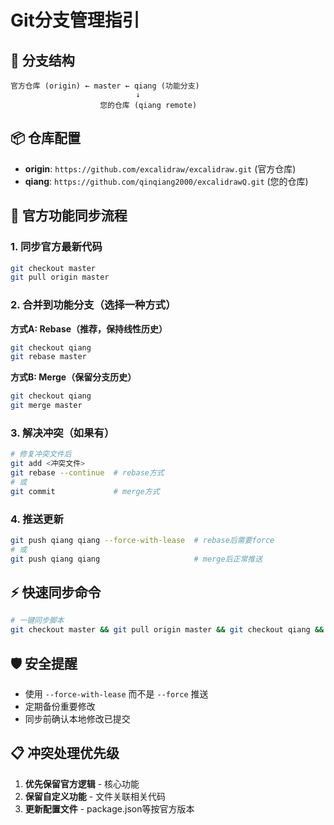 # Git分支管理指引

## 🌳 分支结构
```
官方仓库 (origin) ← master ← qiang (功能分支)
                            ↓
                    您的仓库 (qiang remote)
```

## 📦 仓库配置
- **origin**: `https://github.com/excalidraw/excalidraw.git` (官方仓库)
- **qiang**: `https://github.com/qinqiang2000/excalidrawQ.git` (您的仓库)

## 🔄 官方功能同步流程

### 1. 同步官方最新代码
```bash
git checkout master
git pull origin master
```

### 2. 合并到功能分支（选择一种方式）

**方式A: Rebase（推荐，保持线性历史）**
```bash
git checkout qiang
git rebase master
```

**方式B: Merge（保留分支历史）**
```bash
git checkout qiang
git merge master
```

### 3. 解决冲突（如果有）
```bash
# 修复冲突文件后
git add <冲突文件>
git rebase --continue  # rebase方式
# 或
git commit             # merge方式
```

### 4. 推送更新
```bash
git push qiang qiang --force-with-lease  # rebase后需要force
# 或
git push qiang qiang                     # merge后正常推送
```

## ⚡ 快速同步命令
```bash
# 一键同步脚本
git checkout master && git pull origin master && git checkout qiang && git rebase master
```

## 🛡️ 安全提醒
- 使用 `--force-with-lease` 而不是 `--force` 推送
- 定期备份重要修改
- 同步前确认本地修改已提交

## 📋 冲突处理优先级
1. **优先保留官方逻辑** - 核心功能
2. **保留自定义功能** - 文件关联相关代码  
3. **更新配置文件** - package.json等按官方版本